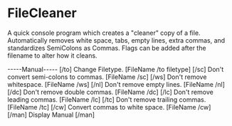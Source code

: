 # FileCleaner
A quick console program which creates a "cleaner" copy of a file.
Automatically removes white space, tabs, empty lines, extra commas, and standardizes SemiColons as Commas.
Flags can be added after the filename to alter how it cleans.

-----Manual-----
[/to] Change Filetype. [FileName /to filetype]
[/sc] Don't convert semi-colons to commas. [FileName /sc]
[/ws] Don't remove whitespace. [FileName /ws]
[/nl] Don't remove empty lines. [FileName /nl]
[/dc] Don't remove double commas. [FileName /dc]
[/lc] Don't remove leading commas. [FileName /lc]
[/tc] Don't remove trailing commas. [FileName /tc]
[/cw] Convert commas to white space. [FileName /cw]
[/man] Display Manual [/man] 